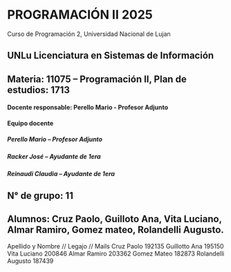 # PROGRAMACIÓN II 2025
Curso de Programación 2, Universidad Nacional de Lujan
## UNLu Licenciatura en Sistemas de Información
## Materia: 11075 – Programación II, Plan de estudios: 1713
#### Docente responsable: Perello Mario - Profesor Adjunto
#### Equipo docente
##### Perello Mario – Profesor Adjunto
##### Racker José – Ayudante de 1era
##### Reinaudi Claudia – Ayudante de 1era
## N° de grupo: 11
## Alumnos: Cruz Paolo, Guilloto Ana, Vita Luciano, Almar Ramiro, Gomez mateo, Rolandelli Augusto.

Apellido y Nombre // Legajo // Mails
Cruz Paolo 192135
Guillotto Ana 195150
Vita Luciano 200846
Almar Ramiro 203362
Gomez Mateo 182873
Rolandelli Augusto 187439 
